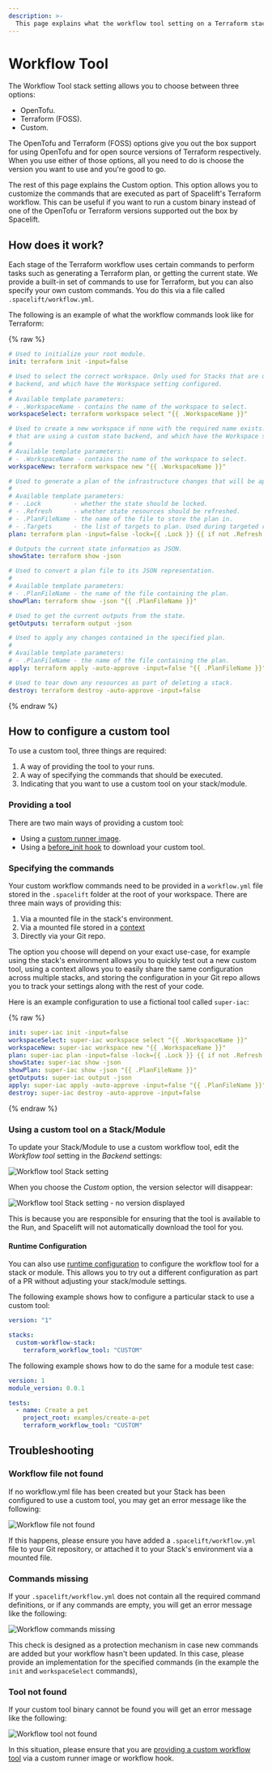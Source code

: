 ```yaml
---
description: >-
  This page explains what the workflow tool setting on a Terraform stack is, as well as how to configure it.
---
```


# Workflow Tool

The Workflow Tool stack setting allows you to choose between three options:

- OpenTofu.
- Terraform (FOSS).
- Custom.

The OpenTofu and Terraform (FOSS) options give you out the box support for using OpenTofu and for open source versions of Terraform respectively. When you use either of those options, all you need to do is choose the version you want to use and you're good to go.

The rest of this page explains the Custom option. This option allows you to customize the commands that are executed as part of Spacelift's Terraform workflow. This can be useful if you want to run a custom binary instead of one of the OpenTofu or Terraform versions supported out the box by Spacelift.

## How does it work?

Each stage of the Terraform workflow uses certain commands to perform tasks such as generating a Terraform plan, or getting the current state. We provide a built-in set of commands to use for Terraform, but you can also specify your own custom commands. You do this via a file called `.spacelift/workflow.yml`.

The following is an example of what the workflow commands look like for Terraform:

{% raw %}

```yaml
# Used to initialize your root module.
init: terraform init -input=false

# Used to select the correct workspace. Only used for Stacks that are using a custom state
# backend, and which have the Workspace setting configured.
#
# Available template parameters:
# - .WorkspaceName - contains the name of the workspace to select.
workspaceSelect: terraform workspace select "{{ .WorkspaceName }}"

# Used to create a new workspace if none with the required name exists. Only used for Stacks
# that are using a custom state backend, and which have the Workspace setting configured.
#
# Available template parameters:
# - .WorkspaceName - contains the name of the workspace to select.
workspaceNew: terraform workspace new "{{ .WorkspaceName }}"

# Used to generate a plan of the infrastructure changes that will be applied.
#
# Available template parameters:
# - .Lock         - whether the state should be locked.
# - .Refresh      - whether state resources should be refreshed.
# - .PlanFileName - the name of the file to store the plan in.
# - .Targets      - the list of targets to plan. Used during targeted replans.
plan: terraform plan -input=false -lock={{ .Lock }} {{ if not .Refresh }}-refresh=false {{ end }}-out={{ .PlanFileName }} {{ range .Targets }}-target='{{ . }}' {{ end }}

# Outputs the current state information as JSON.
showState: terraform show -json

# Used to convert a plan file to its JSON representation.
#
# Available template parameters:
# - .PlanFileName - the name of the file containing the plan.
showPlan: terraform show -json "{{ .PlanFileName }}"

# Used to get the current outputs from the state.
getOutputs: terraform output -json

# Used to apply any changes contained in the specified plan.
#
# Available template parameters:
# - .PlanFileName - the name of the file containing the plan.
apply: terraform apply -auto-approve -input=false "{{ .PlanFileName }}"

# Used to tear down any resources as part of deleting a stack.
destroy: terraform destroy -auto-approve -input=false
```

{% endraw %}

## How to configure a custom tool

To use a custom tool, three things are required:

1. A way of providing the tool to your runs.
2. A way of specifying the commands that should be executed.
3. Indicating that you want to use a custom tool on your stack/module.

### Providing a tool

There are two main ways of providing a custom tool:

- Using a [custom runner image](../../integrations/docker.md#customizing-the-runner-image).
- Using a [before_init hook](../../concepts/stack/stack-settings.md#customizing-workflow) to download your custom tool.

### Specifying the commands

Your custom workflow commands need to be provided in a `workflow.yml` file stored in the `.spacelift` folder at the root of your workspace. There are three main ways of providing this:

1. Via a mounted file in the stack's environment.
2. Via a mounted file stored in a [context](../../concepts/configuration/context.md)
3. Directly via your Git repo.

The option you choose will depend on your exact use-case, for example using the stack's environment allows you to quickly test out a new custom tool, using a context allows you to easily share the same configuration across multiple stacks, and storing the configuration in your Git repo allows you to track your settings along with the rest of your code.

Here is an example configuration to use a fictional tool called `super-iac`:

{% raw %}

```yaml
init: super-iac init -input=false
workspaceSelect: super-iac workspace select "{{ .WorkspaceName }}"
workspaceNew: super-iac workspace new "{{ .WorkspaceName }}"
plan: super-iac plan -input=false -lock={{ .Lock }} {{ if not .Refresh }}-refresh=false {{ end }}-out={{ .PlanFileName }} {{ range .Targets }}-target='{{ . }}' {{ end }}
showState: super-iac show -json
showPlan: super-iac show -json "{{ .PlanFileName }}"
getOutputs: super-iac output -json
apply: super-iac apply -auto-approve -input=false "{{ .PlanFileName }}"
destroy: super-iac destroy -auto-approve -input=false
```

{% endraw %}

### Using a custom tool on a Stack/Module

To update your Stack/Module to use a custom workflow tool, edit the _Workflow tool_ setting in the _Backend_ settings:

![Workflow tool Stack setting](../../assets/screenshots/terraform-workflow-tool-stack-settings.png)

When you choose the _Custom_ option, the version selector will disappear:

![Workflow tool Stack setting - no version displayed](../../assets/screenshots/terraform-workflow-tool-stack-settings-no-version.png)

This is because you are responsible for ensuring that the tool is available to the Run, and Spacelift will not automatically download the tool for you.

#### Runtime Configuration

You can also use [runtime configuration](../../concepts/configuration/runtime-configuration/README.md) to configure the workflow tool for a stack or module. This allows you to try out a different configuration as part of a PR without adjusting your stack/module settings.

The following example shows how to configure a particular stack to use a custom tool:

```yaml
version: "1"

stacks:
  custom-workflow-stack:
    terraform_workflow_tool: "CUSTOM"
```

The following example shows how to do the same for a module test case:

```yaml
version: 1
module_version: 0.0.1

tests:
  - name: Create a pet
    project_root: examples/create-a-pet
    terraform_workflow_tool: "CUSTOM"
```

## Troubleshooting

### Workflow file not found

If no workflow.yml file has been created but your Stack has been configured to use a custom tool, you may get an error message like the following:

![Workflow file not found](../../assets/screenshots/terraform-workflow-tool-file-not-found.png)

If this happens, please ensure you have added a `.spacelift/workflow.yml` file to your Git repository, or attached it to your Stack's environment via a mounted file.

### Commands missing

If your `.spacelift/workflow.yml` does not contain all the required command definitions, or if any commands are empty, you will get an error message like the following:

![Workflow commands missing](../../assets/screenshots/terraform-workflow-tool-commands-missing.png)

This check is designed as a protection mechanism in case new commands are added but your workflow hasn't been updated. In this case, please provide an implementation for the specified commands (in the example the `init` and `workspaceSelect` commands),

### Tool not found

If your custom tool binary cannot be found you will get an error message like the following:

![Workflow tool not found](../../assets/screenshots/terraform-workflow-tool-tool-not-found.png)

In this situation, please ensure that you are [providing a custom workflow tool](#providing-a-tool) via a custom runner image or workflow hook.
